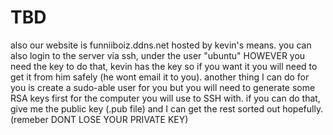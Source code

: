 # TBD
also our website is funniiboiz.ddns.net hosted by kevin's means. you can also login to the server via ssh, under the user "ubuntu" HOWEVER you need the key to do that, kevin has the key so if you want it you will need to get it from him safely (he wont email it to you). another thing I can do for you is create a sudo-able user for you but you will need to generate some RSA keys first for the computer you will use to SSH with. if you can do that, give me the public key (.pub file) and I can get the rest sorted out hopefully. (remeber DONT LOSE YOUR PRIVATE KEY)
